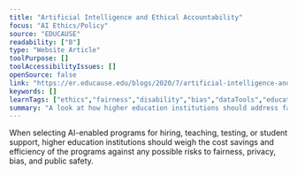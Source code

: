 ```yaml
---
title: "Artificial Intelligence and Ethical Accountability"
focus: "AI Ethics/Policy"
source: "EDUCAUSE"
readability: ["B"]
type: "Website Article"
toolPurpose: []
toolAccessibilityIssues: []
openSource: false
link: "https://er.educause.edu/blogs/2020/7/artificial-intelligence-and-ethical-accountability"
keywords: []
learnTags: ["ethics","fairness","disability","bias","dataTools","education","inclusivePractice"]
summary: "A look at how higher education institutions should address fairness, privacy, bias and public safety when selecting AI-enabled programs. "
---
```

When selecting AI-enabled programs for hiring, teaching, testing, or student support, higher education institutions should weigh the cost savings and efficiency of the programs against any possible risks to fairness, privacy, bias, and public safety.
